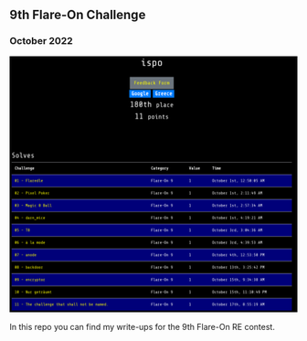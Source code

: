 ## 9th Flare-On Challenge
### October 2022

![alt text](win.png "")

In this repo you can find my write-ups for the 9th Flare-On RE contest.
